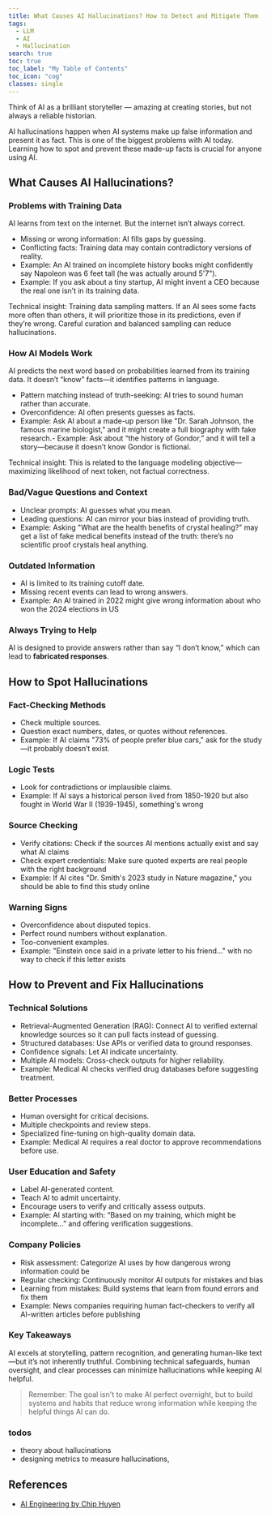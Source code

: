```yaml
---
title: What Causes AI Hallucinations? How to Detect and Mitigate Them
tags:
  - LLM
  - AI
  - Hallucination
search: true
toc: true
toc_label: "My Table of Contents"
toc_icon: "cog"
classes: single
---
```

Think of AI as a brilliant storyteller — amazing at creating stories, but not always a reliable historian.

AI hallucinations happen when AI systems make up false information and present it as fact. This is one of the biggest problems with AI today. Learning how to spot and prevent these made-up facts is crucial for anyone using AI.

## What Causes AI Hallucinations?

### Problems with Training Data
AI learns from text on the internet. But the internet isn’t always correct.

- Missing or wrong information: AI fills gaps by guessing.
- Conflicting facts: Training data may contain contradictory versions of reality.
- Example: An AI trained on incomplete history books might confidently say Napoleon was 6 feet tall (he was actually around 5'7").
- Example: If you ask about a tiny startup, AI might invent a CEO because the real one isn’t in its training data.

Technical insight: 
Training data sampling matters. If an AI sees some facts more often than others, it will prioritize those in its predictions, even if they’re wrong. Careful curation and balanced sampling can reduce hallucinations.

### How AI Models Work
AI predicts the next word based on probabilities learned from its training data. It doesn’t “know” facts—it identifies patterns in language.

- Pattern matching instead of truth-seeking: AI tries to sound human rather than accurate.
- Overconfidence: AI often presents guesses as facts.
- Example: Ask AI about a made-up person like "Dr. Sarah Johnson, the famous marine biologist," and it might create a full biography with fake research.- Example: Ask about “the history of Gondor,” and it will tell a story—because it doesn’t know Gondor is fictional.

Technical insight:
This is related to the language modeling objective—maximizing likelihood of next token, not factual correctness.

### Bad/Vague Questions and Context
- Unclear prompts: AI guesses what you mean.
- Leading questions: AI can mirror your bias instead of providing truth.
- Example: Asking "What are the health benefits of crystal healing?" may get a list of fake medical benefits instead of the truth: there’s no scientific proof crystals heal anything.

### Outdated Information
- AI is limited to its training cutoff date.
- Missing recent events can lead to wrong answers.
- Example: An AI trained in 2022 might give wrong information about who won the 2024 elections in US

### Always Trying to Help

AI is designed to provide answers rather than say “I don’t know,” which can lead to **fabricated responses**.

## How to Spot Hallucinations

### Fact-Checking Methods
- Check multiple sources.
- Question exact numbers, dates, or quotes without references.
- Example: If AI claims "73% of people prefer blue cars," ask for the study—it probably doesn’t exist.

### Logic Tests
- Look for contradictions or implausible claims.
- Example: If AI says a historical person lived from 1850-1920 but also fought in World War II (1939-1945), something's wrong

### Source Checking
- Verify citations: Check if the sources AI mentions actually exist and say what AI claims
- Check expert credentials: Make sure quoted experts are real people with the right background
- Example: If AI cites "Dr. Smith's 2023 study in Nature magazine," you should be able to find this study online

### Warning Signs
- Overconfidence about disputed topics.
- Perfect round numbers without explanation.
- Too-convenient examples.
- Example: "Einstein once said in a private letter to his friend..." with no way to check if this letter exists

## How to Prevent and Fix Hallucinations

### Technical Solutions
- Retrieval-Augmented Generation (RAG): Connect AI to verified external knowledge sources so it can pull facts instead of guessing.
- Structured databases: Use APIs or verified data to ground responses.
- Confidence signals: Let AI indicate uncertainty.
- Multiple AI models: Cross-check outputs for higher reliability.
- Example: Medical AI checks verified drug databases before suggesting treatment.

### Better Processes
- Human oversight for critical decisions.
- Multiple checkpoints and review steps.
- Specialized fine-tuning on high-quality domain data.
- Example: Medical AI requires a real doctor to approve recommendations before use.

### User Education and Safety
- Label AI-generated content.
- Teach AI to admit uncertainty.
- Encourage users to verify and critically assess outputs.
- Example: AI starting with: “Based on my training, which might be incomplete…” and offering verification suggestions.

### Company Policies
- Risk assessment: Categorize AI uses by how dangerous wrong information could be
- Regular checking: Continuously monitor AI outputs for mistakes and bias
- Learning from mistakes: Build systems that learn from found errors and fix them
- Example: News companies requiring human fact-checkers to verify all AI-written articles before publishing

### Key Takeaways
AI excels at storytelling, pattern recognition, and generating human-like text—but it’s not inherently truthful. Combining technical safeguards, human oversight, and clear processes can minimize hallucinations while keeping AI helpful.

> Remember: The goal isn't to make AI perfect overnight, but to build systems and habits that reduce wrong information while keeping the helpful things AI can do.

### todos
- theory about hallucinations
- designing metrics to measure hallucinations,

## References
- [AI Engineering by Chip Huyen](https://www.oreilly.com/library/view/ai-engineering/9781098166298/)
